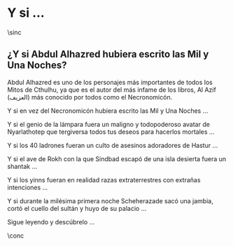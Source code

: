 # Y si …

\sinc

## ¿Y si Abdul Alhazred hubiera escrito las Mil y Una Noches?

Abdul Alhazred es uno de los personajes más importantes de todos los Mitos de Cthulhu, ya que es el autor del más infame de los libros, Al Azif (العزيف) más conocido por todos como el Necronomicón.

Y si en vez del Necronomicón hubiera escrito las Mil y Una Noches …

Y si el genio de la lámpara fuera un maligno y todopoderoso avatar de Nyarlathotep que tergiversa todos tus deseos para hacerlos mortales …

Y si los 40 ladrones fueran un culto de asesinos adoradores de Hastur …

Y si el ave de Rokh con la que Sindbad escapó de una isla desierta fuera un shantak …

Y si los yinns fueran en realidad razas extraterrestres con extrañas intenciones …

Y si durante la milésima primera noche Scheherazade sacó una jambia, cortó el cuello del sultán y huyo de su palacio …

Sigue leyendo y descúbrelo …

\conc